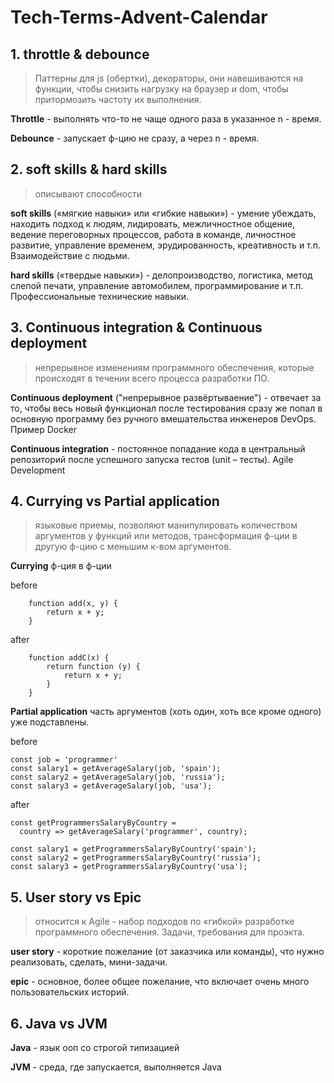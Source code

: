 # Tech-Terms-Advent-Calendar
## 1. **throttle & debounce**
> Паттерны для js (обертки), декораторы, они навешиваются на функции, чтобы снизить нагрузку на браузер и dom, чтобы притормозить частоту их выполнения.

**Throttle** - выполнять что-то не чаще одного раза в указанное n - время.

**Debounce** - запускает ф-цию не сразу, а через n - время.

## 2. **soft skills & hard skills**
> описывают способности 

**soft skills** («мягкие навыки» или «гибкие навыки») - умение убеждать, находить подход к людям, лидировать, межличностное общение, ведение переговорных процессов, работа в команде, личностное развитие, управление временем, эрудированность, креативность и т.п. Взаимодействие с людьми.

**hard skills** («твердые навыки») - делопроизводство, логистика, метод слепой печати, управление автомобилем, программирование и т.п. Профессиональные технические навыки.

## 3. **Continuous integration & Continuous deployment**
> непрерывное изменениям программного обеспечения, которые происходят в течении всего процесса разработки ПО.

**Continuous deployment** ("непрерывное развёртываение") - отвечает за то, чтобы весь новый функционал после тестирования сразу же попал в основную программу без ручного вмешательства инженеров DevOps. Пример Docker

**Continuous integration** - постоянное попадание кода в центральный репозиторий после успешного запуска тестов (unit – тесты). Agile Development

## 4. **Currying vs Partial application**
> языковые приемы, позволяют манипулировать количеством аргументов у функций или методов, трансформация ф-ции в другую ф-цию с меньшим к-вом аргументов.

**Currying** ф-ция в ф-ции

before
```
    function add(x, y) {
        return x + y;
    }
```
after
```
    function addC(x) {
        return function (y) {
            return x + y;
        }
    }
```

**Partial application** часть аргументов (хоть один, хоть все кроме одного) уже подставлены.

before
```
const job = 'programmer'
const salary1 = getAverageSalary(job, 'spain');
const salary2 = getAverageSalary(job, 'russia');
const salary3 = getAverageSalary(job, 'usa');
```
after
```
const getProgrammersSalaryByCountry =
  country => getAverageSalary('programmer', country);

const salary1 = getProgrammersSalaryByCountry('spain');
const salary2 = getProgrammersSalaryByCountry('russia');
const salary3 = getProgrammersSalaryByCountry('usa');
```

## 5. User story vs Epic
> относится к Agile - набор подходов по «гибкой» разработке программного обеспечения. Задачи, требования для проэкта.

**user story** - короткие пожелание (от заказчика или команды), что нужно реализовать, сделать, мини-задачи.

**epic** - основное, более общее пожелание, что включает очень много пользовательских историй.

## 6. Java vs JVM

**Java** - язык ооп со строгой типизацией

**JVM** - среда, где запускается, выполняется Java


